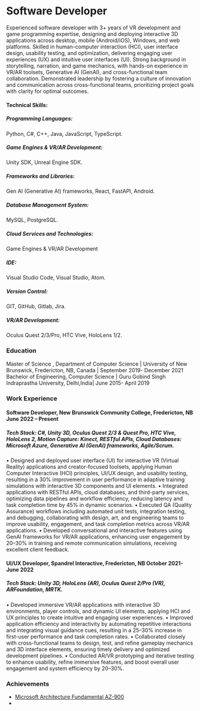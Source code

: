 # Software Developer

Experienced software developer with 3+ years of VR development and game programming expertise, 
designing and deploying interactive 3D applications across desktop, mobile (Android/iOS), Windows, 
and web platforms. Skilled in human-computer interaction (HCI), user interface design, usability testing, 
and optimization, delivering engaging user experiences (UX) and intuitive user interfaces (UI). Strong 
background in storytelling, narration, and game mechanics, with hands-on experience in VR/AR toolsets, 
Generative AI (GenAI), and cross-functional team collaboration. Demonstrated leadership by fostering a 
culture of innovation and communication across cross-functional teams, prioritizing project goals with 
clarity for optimal outcomes.

#### Technical Skills: 
##### Programming Languages: 
Python, C#, 
C++, Java, JavaScript, TypeScript.
##### Game Engines & VR/AR Development: 
Unity SDK, Unreal Engine SDK.
##### Frameworks and Libraries: 
Gen AI (Generative AI) frameworks, React, 
FastAPI, Android.
##### Database Management System: 
MySQL, PostgreSQL.
##### Cloud Services and Technologies: 
Game  Engines & VR/AR Development
##### IDE: 
Visual Studio Code, Visual Studio, Atom.
##### Version Control: 
GIT, GitHub, Gitlab, Jira.
##### VR/AR Development: 
Oculus Quest 2/3/Pro, HTC Vive, HoloLens 1/2.

### Education
Master of Science , Department of Computer Science |  University of New Brunswick, Fredericton, NB, Canada | September 2019- December 2021
Bachelor of Engineering, Computer Science          | Guru Gobind Singh Indraprastha University, Delhi,India| June 2015- April 2019

### Work Experience
#### Software Developer, New Brunswick Community College, Fredericton, NB June 2022 – Present
##### Tech Stack: C#, Unity 3D, Oculus Quest 2/3 & Quest Pro, HTC Vive, HoloLens 2, Motion Capture: Kinect, RESTful APIs, Cloud Databases: Microsoft Azure, Generative AI (GenAI) frameworks, Agile/Scrum.
• Designed and deployed user interface (UI) for interactive VR (Virtual Reality) applications and 
creator-focused toolsets, applying Human Computer Interactive (HCI) principles, UI/UX design, and 
usability testing, resulting in a 30% improvement in user performance in adaptive training 
simulations with interactive 3D components and UI elements.
• Integrated applications with RESTful APIs, cloud databases, and third-party services, optimizing data 
pipelines and workflow efficiency, reducing latency and task completion time by 45% in dynamic
scenarios.
• Executed QA (Quality Assurance) workflows including automated unit tests, integration testing, and 
debugging, collaborating with design, art, and engineering teams to improve usability, engagement, 
and task completion metrics across VR/AR applications.
• Developed conversational and interactive features using GenAI frameworks for VR/AR applications, 
enhancing user engagement by 20–30% in training and remote communication simulations, 
receiving excellent client feedback.

#### UI/UX Developer, Spandrel Interactive, Fredericton, NB October 2021- June 2022
##### Tech Stack: Unity 3D, HoloLens (AR), Oculus Quest 2/Pro (VR), ARFoundation, MRTK.
• Developed immersive VR/AR applications with interactive 3D environments, player controls, and 
dynamic UI elements, applying HCI and UX principles to create intuitive and engaging user 
experiences.
• Improved application efficiency and interactivity by automating repetitive interactions and 
integrating visual guidance cues, resulting in a 25–30% increase in first-user performance and 
task completion rates.
• Collaborated closely with cross-functional teams to design, test, and refine gameplay mechanics and 
3D interface elements, ensuring timely delivery and optimized development pipelines.
• Conducted AR/VR prototyping and iterative testing to enhance usability, refine immersive features, 
and boost overall user engagement and system efficiency by 20–30%.

### Achievements
- [Microsoft Architecture Fundamental AZ-900](https://learn.microsoft.com/api/achievements/share/en-us/SamridhiPargal-0544/HZNF3TU8?sharingId=D5CF2304FE6787B3)
-
